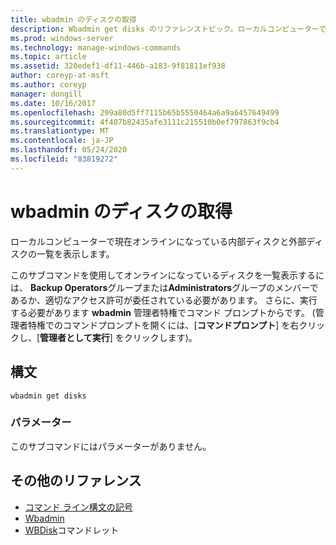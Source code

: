 ```yaml
---
title: wbadmin のディスクの取得
description: Wbadmin get disks のリファレンストピック。ローカルコンピューターで現在オンラインになっている内部ディスクと外部ディスクが一覧表示されます。
ms.prod: windows-server
ms.technology: manage-windows-commands
ms.topic: article
ms.assetid: 320edef1-df11-446b-a183-9f81811ef938
author: coreyp-at-msft
ms.author: coreyp
manager: dongill
ms.date: 10/16/2017
ms.openlocfilehash: 299a80d5ff7115b65b5550464a6a9a6457649499
ms.sourcegitcommit: 4f407b82435afe3111c215510b0ef797863f9cb4
ms.translationtype: MT
ms.contentlocale: ja-JP
ms.lasthandoff: 05/24/2020
ms.locfileid: "83819272"
---
```

# <a name="wbadmin-get-disks"></a>wbadmin のディスクの取得



ローカルコンピューターで現在オンラインになっている内部ディスクと外部ディスクの一覧を表示します。

このサブコマンドを使用してオンラインになっているディスクを一覧表示するには、 **Backup Operators**グループまたは**Administrators**グループのメンバーであるか、適切なアクセス許可が委任されている必要があります。 さらに、実行する必要があります **wbadmin** 管理者特権でコマンド プロンプトからです。 (管理者特権でのコマンドプロンプトを開くには、[**コマンドプロンプト**] を右クリックし、[**管理者として実行**] をクリックします)。

## <a name="syntax"></a>構文

```
wbadmin get disks
```

### <a name="parameters"></a>パラメーター

このサブコマンドにはパラメーターがありません。

## <a name="additional-references"></a>その他のリファレンス

- [コマンド ライン構文の記号](command-line-syntax-key.md)
-   [Wbadmin](wbadmin.md)
-   [WBDisk](https://technet.microsoft.com/library/jj902446.aspx)コマンドレット